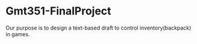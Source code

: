 # Gmt351-FinalProject
Our purpose is to design a text-based draft to control inventory(backpack) in games.
